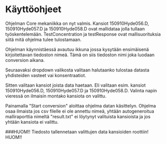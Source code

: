 # Käyttöohjeet
Ohjelman Core mekaniikka on nyt valmis.
Kansiot 150910Hyde056.D, 150910Hyde057.D ja 150910Hyde058.D ovat mallidataa jolla tullaan työskentelemään.
TestConcentration ja testResponse ovat mallisuorituksia siitä mitä ohjelma tulee tulostamaan.

Ohjelman käynnistäessä avautuu ikkuna jossa kysytään ensimäisenä kirjoitettavan tiedoston nimeä. Tämä on siis tiedoston nimi joka luodaan conversion aikana.

Seuraavaksi dropdown valikosta valitaan halutaanko tulostaa datasta yhdisteiden vasteet vai konsentraatiot.

Sitten valitaan kansiot joista data haetaan. Eli valitaan esim. kansiot 150910Hyde056.D, 150910Hyde057.D ja 150910Hyde058.D.
Valinta napin vieressä on ilmaisin montako kansiota on valittu.

Painamalla "Start conversion" aloittaa ohjelma datan käsittelyn. Ohjelma osaa ilmaista jos csv filelle ei ole annettu nimeä, yhtään autogeneroitua malliraporttia nimeltä "result.txt" ei löytynyt valituista kansioista ja jos yhtään kansiota ei valittu.

###HUOM!! Tiedosto tallennetaan valittujen data kansioiden roottiin! HUOM!!